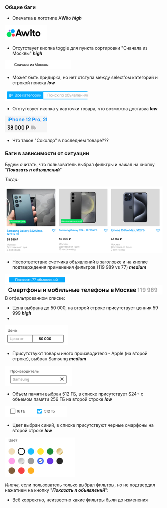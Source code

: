 ### Общие баги
- Опечатка в логотипе A**W**ito ***high***

![опечатка](assets/pic1.png) 
- Отсутствует кнопка toggle для пункта сортировки "Сначала из Москвы" ***high***

![Нет toggle](assets/pic9.png)
- Может быть придирка, но нет отступа между select'ом категорий и строкой поиска ***low***

![Нет Отступа](assets/pic11.png)
- Отстутсвует иконка у карточки товара, что возможна доставка ***low***

![Нет иконки доставки](assets/pic10.png)
- Что такое "Соколдо" в последнем товаре??? 

### Баги в зависимости от ситуации
Будем считать, что пользователь выбрал фильтры и нажал на кнопку "***Показать n объявлений***"

*Тогда:*

![Проблемная строка](assets/pic5.png)
- Несоответствие счетчика объявлений в заголовке и на кнопке подтверждения применения фильтров (119 989 vs 77) ***medium***

![Счетчик на кнопке](assets/pic7.png)
![Счетчик в заголовке](assets/pic8.png)
В отфильтрованном списке:

- Цена выбрана до 50 000, на второй строке присутствует ценник 59 999 ***high***
- 
![Цена до](assets/pic2.png)
- Присутствуют товары иного производителя - Apple (на второй строке), выбран Samsung ***medium***

![Производитель](assets/pic6.png)
- Объем памяти выбран 512 ГБ, в списке присутствует S24+ с объемом памяти 256 ГБ на второй строке ***low***

![Объем памяти](assets/pic4.png)

- Цвет выбран синий, в списке присутствуют черные смарфоны на второй строке ***low***

![Цвет](assets/pic3.png)

*Иначе,* если пользователь только выбрал фильтры, но не подтвердил нажатием на кнопку "***Показать n объявлений***":
- Всё корректно, неизвестно какие фильтры были до изменения

